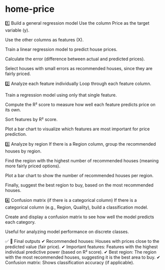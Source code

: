 # home-price
1️⃣ Build a general regression model
Use the column Price as the target variable (y).

Use the other columns as features (X).

Train a linear regression model to predict house prices.

Calculate the error (difference between actual and predicted prices).

Select houses with small errors as recommended houses, since they are fairly priced.

2️⃣ Analyze each feature individually
Loop through each feature column.

Train a regression model using only that single feature.

Compute the R² score to measure how well each feature predicts price on its own.

Sort features by R² score.

Plot a bar chart to visualize which features are most important for price prediction.

3️⃣ Analyze by region
If there is a Region column, group the recommended houses by region.

Find the region with the highest number of recommended houses (meaning more fairly priced options).

Plot a bar chart to show the number of recommended houses per region.

Finally, suggest the best region to buy, based on the most recommended houses.

4️⃣ Confusion matrix (if there is a categorical column)
If there is a categorical column (e.g., Region, Quality), build a classification model.

Create and display a confusion matrix to see how well the model predicts each category.

Useful for analyzing model performance on discrete classes.

✅ 🏁 Final outputs
✔ Recommended houses: Houses with prices close to the predicted value (fair price).
✔ Important features: Features with the highest individual predictive power (based on R² score).
✔ Best region: The region with the most recommended houses, suggesting it is the best area to buy.
✔ Confusion matrix: Shows classification accuracy (if applicable).
